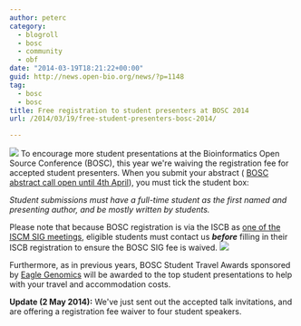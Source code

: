 ```yaml
---
author: peterc
category:
  - blogroll
  - bosc
  - community
  - obf
date: "2014-03-19T18:21:22+00:00"
guid: http://news.open-bio.org/news/?p=1148
tag:
  - bosc
  - bosc
title: Free registration to student presenters at BOSC 2014
url: /2014/03/19/free-student-presenters-bosc-2014/

---
```

[![](/w/images/b/b0/Pear.png)](/wiki/BOSC_2014) To encourage more student presentations at the Bioinformatics Open Source Conference (BOSC), this year we're waiving the registration fee for accepted student presenters. When you submit your abstract ( [BOSC abstract call open until 4th April](http://news.open-bio.org/news/2014/03/bosc-2014-call-for-abstracts/)), you must tick the student box:

_Student submissions must have a full-time student as the first named and presenting author, and be mostly written by students._

Please note that because BOSC registration is via the ISCB as [one of the ISCM SIG meetings](https://www.iscb.org/ismb2014-program/ismb2014-sigs-satellite-meetings#bosc), eligible students must contact us **_before_** filling in their ISCB registration to ensure the BOSC SIG fee is waived. [![](/w/images/thumb/5/5f/Eagle_logo_2013.jpg/120px-Eagle_logo_2013.jpg)](http://www.eaglegenomics.com/)

Furthermore, as in previous years, BOSC Student Travel Awards sponsored by [Eagle Genomics](http://www.eaglegenomics.com/) will be awarded to the top student presentations to help with your travel and accommodation costs.

**Update (2 May 2014):** We've just sent out the accepted talk invitations, and are offering a registration fee waiver to four student speakers.
